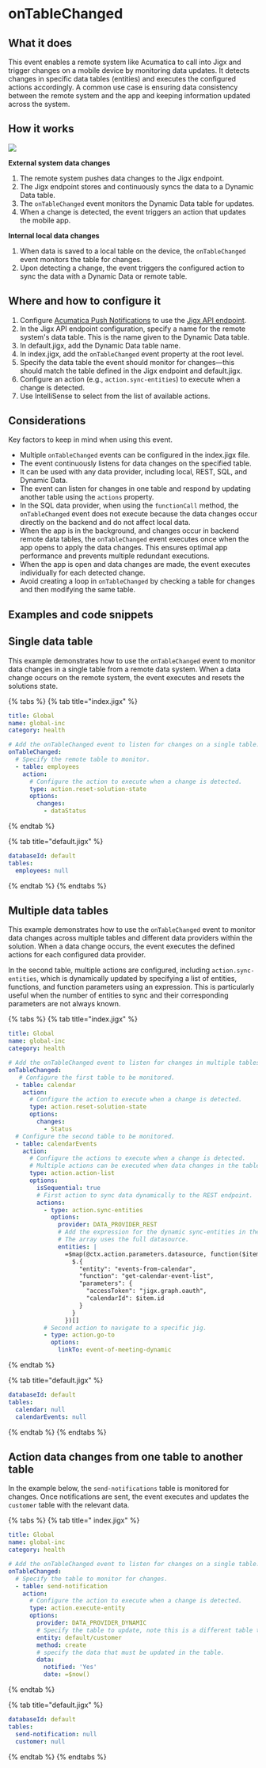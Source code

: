 # onTableChanged

## What it does

This event enables a remote system like Acumatica to call into Jigx and trigger changes on a mobile device by monitoring data updates. It detects changes in specific data tables (entities) and executes the configured actions accordingly. A common use case is ensuring data consistency between the remote system and the app and keeping information updated across the system.

## How it works

![](https://archbee-image-uploads.s3.amazonaws.com/0TQnKgJpsWhT3gQzQOhdY-kY-lpInKQ8HXoX07BLTSA-20250320-085318.png)

**External system data changes**

1. The remote system pushes data changes to the Jigx endpoint.
2. The Jigx endpoint stores and continuously syncs the data to a Dynamic Data table.
3. The `onTableChanged` event monitors the Dynamic Data table for updates.
4. When a change is detected, the event triggers an action that updates the mobile app.

**Internal local data changes**

1. When data is saved to a local table on the device, the `onTableChanged` event monitors the table for changes.
2. Upon detecting a change, the event triggers the configured action to sync the data with a Dynamic Data or remote table.

## Where and how to configure it

1. Configure [Acumatica Push Notifications](<onTableChange/Acumatica Push Notifications.md>) to use the [Jigx API endpoint](<onTableChange/Acumatica Push Notifications.md>).
2. In the Jigx API endpoint configuration, specify a name for the remote system's data table. This is the name given to the Dynamic Data table.
3. In default.jigx, add the Dynamic Data table name.
4. In index.jigx, add the `onTableChanged` event property at the root level.
5. Specify the data table the event should monitor for changes—this should match the table defined in the Jigx endpoint and default.jigx.
6. Configure an action (e.g., `action.sync-entities`) to execute when a change is detected.
7. Use IntelliSense to select from the list of available actions.

## Considerations

Key factors to keep in mind when using this event.

* Multiple `onTableChanged` events can be configured in the index.jigx file.
* The event continuously listens for data changes on the specified table.
* It can be used with any data provider, including local, REST, SQL, and Dynamic Data.
* The event can listen for changes in one table and respond by updating another table using the `actions` property.
* In the SQL data provider, when using the `functionCall` method, the `onTableChanged` event does not execute because the data changes occur directly on the backend and do not affect local data.
* When the app is in the background, and changes occur in backend remote data tables, the `onTableChanged` event executes once when the app opens to apply the data changes. This ensures optimal app performance and prevents multiple redundant executions.
* When the app is open and data changes are made, the event executes individually for each detected change.
* Avoid creating a loop in `onTableChanged` by checking a table for changes and then modifying the same table.

## Examples and code snippets

## Single data table

This example demonstrates how to use the `onTableChanged` event to monitor data changes in a single table from a remote data system. When a data change occurs on the remote system, the event executes and resets the solutions state.

{% tabs %}
{% tab title="index.jigx" %}
```yaml
title: Global
name: global-inc
category: health

# Add the onTableChanged event to listen for changes on a single table.
onTableChanged:
  # Specify the remote table to monitor.
  - table: employees
    action: 
      # Configure the action to execute when a change is detected.
      type: action.reset-solution-state
      options:
        changes:
          - dataStatus                
```
{% endtab %}

{% tab title="default.jigx" %}
```yaml
databaseId: default
tables:
  employees: null
```
{% endtab %}
{% endtabs %}

## Multiple data tables

This example demonstrates how to use the `onTableChanged` event to monitor data changes across multiple tables and different data providers within the solution. When a data change occurs, the event executes the defined actions for each configured data provider.

In the second table, multiple actions are configured, including `action.sync-entities`, which is dynamically updated by specifying a list of entities, functions, and function parameters using an expression. This is particularly useful when the number of entities to sync and their corresponding parameters are not always known.&#x20;

{% tabs %}
{% tab title="index.jigx" %}
```yaml
title: Global
name: global-inc
category: health

# Add the onTableChanged event to listen for changes in multiple tables.
onTableChanged:
   # Configure the first table to be monitored.
  - table: calendar
    action: 
      # Configure the action to execute when a change is detected.
      type: action.reset-solution-state
      options:
        changes:
          - Status   
  # Configure the second table to be monitored.        
  - table: calendarEvents
    action: 
      # Configure the actions to execute when a change is detected. 
      # Multiple actions can be executed when data changes in the table.
      type: action.action-list
      options:
        isSequential: true
        # First action to sync data dynamically to the REST endpoint.
        actions:  
          - type: action.sync-entities
            options:
              provider: DATA_PROVIDER_REST
              # Add the expression for the dynamic sync-entities in the specified format. 
              # The array uses the full datasource.    
              entities: |
                =$map(@ctx.action.parameters.datasource, function($item) {
                  $.{
                    "entity": "events-from-calendar",
                    "function": "get-calendar-event-list",
                    "parameters": {
                      "accessToken": "jigx.graph.oauth",
                      "calendarId": $item.id
                    }
                  }
                })[]
          # Second action to navigate to a specific jig.      
          - type: action.go-to
            options:
              linkTo: event-of-meeting-dynamic
```
{% endtab %}

{% tab title="default.jigx" %}
```yaml
databaseId: default
tables:
  calendar: null
  calendarEvents: null
```
{% endtab %}
{% endtabs %}

## Action data changes from one table to another table

In the example below, the `send-notifications` table is monitored for changes. Once notifications are sent, the event executes and updates the `customer` table with the relevant data.

{% tabs %}
{% tab title=" index.jigx" %}
```yaml
title: Global
name: global-inc
category: health

# Add the onTableChanged event to listen for changes on a single table.
onTableChanged:
  # Specify the table to monitor for changes.
  - table: send-notification
    action: 
      # Configure the action to execute when a change is detected. 
      type: action.execute-entity
      options:
        provider: DATA_PROVIDER_DYNAMIC
        # Specify the table to update, note this is a different table to the table monitored. 
        entity: default/customer
        method: create
        # specify the data that must be updated in the table.
        data:
          notified: 'Yes'
          date: =$now()
```


{% endtab %}

{% tab title="default.jigx" %}
```yaml
databaseId: default
tables:
  send-notification: null
  customer: null
```
{% endtab %}
{% endtabs %}
